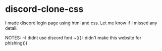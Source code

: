 # discord-clone-css
I made discord login page using html and css.  Let me know if I missed any detail.

NOTES:
~I didnt use discord font
~((( I didn't make this website for phishing)))
